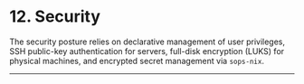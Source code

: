 # 12. Security
The security posture relies on declarative management of user privileges, SSH public-key authentication for servers, full-disk encryption (LUKS) for physical machines, and encrypted secret management via `sops-nix`.

---